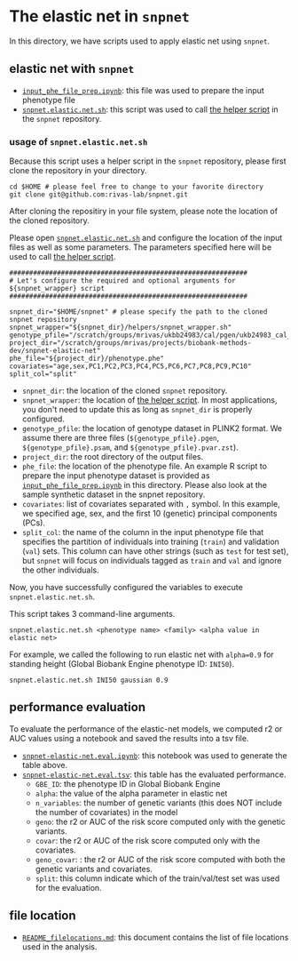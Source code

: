# The elastic net in `snpnet`

In this directory, we have scripts used to apply elastic net using `snpnet`.

## elastic net with `snpnet`

- [`input_phe_file_prep.ipynb`](input_phe_file_prep.ipynb): this file was used to prepare the input phenotype file
- [`snpnet.elastic.net.sh`](snpnet.elastic.net.sh): this script was used to call [the helper script](https://github.com/rivas-lab/snpnet/blob/master/helpers/snpnet_wrapper.sh) in the `snpnet` repository.

### usage of `snpnet.elastic.net.sh`

Because this script uses a helper script in the `snpnet` repository, please first clone the repository in your directory.

```{bash}
cd $HOME # please feel free to change to your favorite directory
git clone git@github.com:rivas-lab/snpnet.git
```

After cloning the repositiry in your file system, please note the location of the cloned repository.

Please open [`snpnet.elastic.net.sh`](snpnet.elastic.net.sh) and configure the location of the input files as well as some parameters.
The parameters specified here will be used to call [the helper script](https://github.com/rivas-lab/snpnet/blob/master/helpers/snpnet_wrapper.sh).

```{bash}
############################################################
# Let's configure the required and optional arguments for ${snpnet_wrapper} script
############################################################

snpnet_dir="$HOME/snpnet" # please specify the path to the cloned snpnet repository
snpnet_wrapper="${snpnet_dir}/helpers/snpnet_wrapper.sh"
genotype_pfile="/scratch/groups/mrivas/ukbb24983/cal/pgen/ukb24983_cal_cALL_v2_hg19"
project_dir="/scratch/groups/mrivas/projects/biobank-methods-dev/snpnet-elastic-net"
phe_file="${project_dir}/phenotype.phe"
covariates="age,sex,PC1,PC2,PC3,PC4,PC5,PC6,PC7,PC8,PC9,PC10"
split_col="split"
```

- `snpnet_dir`: the location of the cloned `snpnet` repository.
- `snpnet_wrapper`: the location of [the helper script](https://github.com/rivas-lab/snpnet/blob/master/helpers/snpnet_wrapper.sh). In most applications, you don't need to update this as long as `snpnet_dir` is properly configured.
- `genotype_pfile`: the location of genotype dataset in PLINK2 format. We assume there are three files (`${genotype_pfile}.pgen`, `${genotype_pfile}.psam`, and `${genotype_pfile}.pvar.zst`).
- `project_dir`: the root directory of the output files.
- `phe_file`: the location of the phenotype file. An example R script to prepare the input phenotype dataset is provided as [`input_phe_file_prep.ipynb`](input_phe_file_prep.ipynb) in this directory. Please also look at the sample synthetic dataset in the snpnet repository.
- `covariates`: list of covariates separated with `,` symbol. In this example, we specified age, sex, and the first 10 (genetic) principal components (PCs).
- `split_col`: the name of the column in the input phenotype file that specifies the partition of individuals into training (`train`) and validation (`val`) sets. This column can have other strings (such as `test` for test set), but `snpnet` will focus on individuals tagged as `train` and `val` and ignore the other individuals.

Now, you have successfully configured the variables to execute `snpnet.elastic.net.sh`.

This script takes 3 command-line arguments.

```{bash}
snpnet.elastic.net.sh <phenotype name> <family> <alpha value in elastic net>
```

For example, we called the following to run elastic net with `alpha=0.9` for standing height (Global Biobank Engine phenotype ID: `INI50`).

```{bash}
snpnet.elastic.net.sh INI50 gaussian 0.9
```

## performance evaluation

To evaluate the performance of the elastic-net models, we computed r2 or AUC values using a notebook and saved the results into a tsv file.

- [`snpnet-elastic-net.eval.ipynb`](snpnet-elastic-net.eval.ipynb): this notebook was used to generate the table above.
- [`snpnet-elastic-net.eval.tsv`](snpnet-elastic-net.eval.tsv): this table has the evaluated performance.
  - `GBE_ID`: the phenotype ID in Global Biobank Engine
  - `alpha`: the value of the alpha parameter in elastic net
  - `n_variables`: the number of genetic variants (this does NOT include the number of covariates) in the model
  - `geno`: the r2 or AUC of the risk score computed only with the genetic variants.
  - `covar`: the r2 or AUC of the risk score computed only with the covariates.
  - `geno_covar`: : the r2 or AUC of the risk score computed with both the genetic variants and covariates.
  - `split`: this column indicate which of the train/val/test set was used for the evaluation.

## file location

- [`README_filelocations.md`](README_filelocations.md): this document contains the list of file locations used in the analysis.

